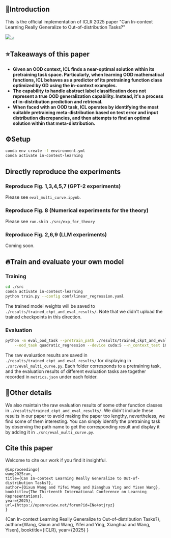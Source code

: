## 📕Introduction

This is the official implementation of ICLR 2025 paper "Can In-context Learning Really Generalize to Out-of-distribution Tasks?"

<p>
  <a href="https://openreview.net/pdf?id=INe4otjryz">
    <img src="https://img.shields.io/badge/Arxiv-Paper-red?logo=arxiv">
  </a>

<img src="D:\Documemts\submissions\ICLR 2025\code\in-context-learning2025.3.11\in-context-learning\images\1.png" style="zoom:50%;" />



## ⭐Takeaways of this paper

* **Given an OOD context, ICL finds a near-optimal solution within its pretraining task space. Particularly, when learning OOD mathematical functions, ICL behaves as a predictor of its pretraining function class optimized by GD using the in-context examples.**
* **The capability to handle abstract label classification does not represent a true OOD generalization capability. Instead, it's a process of in-distribution prediction and retrieval.**
* **When faced with an OOD task, ICL operates by identifying the most suitable pretraining meta-distribution based on test error and input distribution discrepancies, and then attempts to find an optimal solution within that meta-distribution.**



## ⚙Setup

```bash
conda env create -f environment.yml
conda activate in-context-learning
```

## Directly reproduce the experiments

### Reproduce Fig. 1,3,4,5,7 (GPT-2 experiments)

Please see `eval_multi_curve.ipynb`.

### Reproduce Fig. 8 (Numerical experiments for the theory)

Please see `run.sh` in `./src/exp_for_theory`

### Reproduce Fig. 2,6,9 (LLM experiments)

Coming soon.



## 🔥Train and evaluate your own model

### Training

```bash
cd ./src
conda activate in-context-learning
python train.py --config conf/linear_regression.yaml
```

The trained model weights will be saved to `./results/trained_ckpt_and_eval_results/`. Note that we didn't upload the trained checkpoints in this direction.

### Evaluation

```bash
python -m eval_ood_task --pretrain_path ./results/trained_ckpt_and_eval_results/linear_regression/[random-id-generated-by-your-system] \
    --ood_task quadratic_regression --device cuda:5 --n_context_test 101
```

The raw evaluation results are saved in `./results/trained_ckpt_and_eval_results/` for displaying in `./src/eval_multi_curve.py`. Each folder corresponds to a pretraining task, and the evaluation results of different evaluation tasks are together recorded in `metrics.json` under each folder.



## 🔧Other details

We also maintain the raw evaluation results of some other function classes in `./results/trained_ckpt_and_eval_results/`. We didn't include these results in our paper to avoid making the paper too lengthy, nevertheless, we find some of them interesting. You can simply identify the pretraining task by observing the path name to get the corresponding result and display it by adding it in `./src/eval_multi_curve.py`.



## Cite this paper

Welcome to cite our work if you find it insightful.

``` 
@inproceedings{
wang2025can,
title={Can In-context Learning Really Generalize to Out-of-distribution Tasks?},
author={Qixun Wang and Yifei Wang and Xianghua Ying and Yisen Wang},
booktitle={The Thirteenth International Conference on Learning Representations},
year={2025},
url={https://openreview.net/forum?id=INe4otjryz}
}
```



{Can In-context Learning Really Generalize to Out-of-distribution Tasks?},
  author={Wang, Qixun and Wang, Yifei and Ying, Xianghua and Wang, Yisen},
  booktitle={ICLR},
  year={2025}
}
</pre></code>